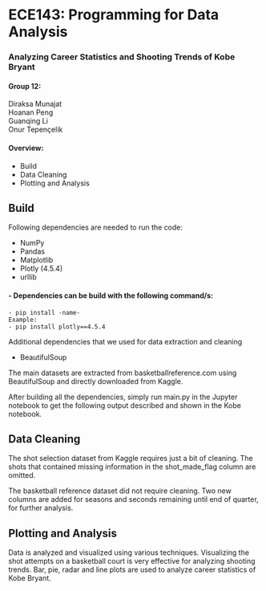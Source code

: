# ECE143: Programming for Data Analysis
### Analyzing Career Statistics and Shooting Trends of Kobe Bryant 
#### Group 12:
  Diraksa Munajat  
  Hoanan Peng  
  Guanqing Li  
  Onur Tepençelik  

#### Overview:
- Build
- Data Cleaning
- Plotting and Analysis


## Build
Following dependencies are needed to run the code:
  - NumPy
  - Pandas
  - Matplotlib
  - Plotly (4.5.4)
  - urllib
  #### - Dependencies can be build with the following command/s:
    - pip install -name-
    Example:
    - pip install plotly==4.5.4

Additional dependencies that we used for data extraction and cleaning
  - BeautifulSoup
  
The main datasets are extracted from basketballreference.com using BeautifulSoup and directly downloaded from Kaggle.

After building all the dependencies, simply run main.py in the Jupyter notebook to get the following output described and shown in the Kobe notebook.
  
## Data Cleaning

The shot selection dataset from Kaggle requires just a bit of cleaning. The shots that contained missing information in the 
shot_made_flag column are omitted.

The basketball reference dataset did not require cleaning. Two new columns are added for seasons and seconds remaining until
end of quarter, for further analysis.

## Plotting and Analysis

Data is analyzed and visualized using various techniques. Visualizing the shot attempts on a basketball court is very effective
for analyzing shooting trends. Bar, pie, radar and line plots are used to analyze career statistics of Kobe Bryant.

